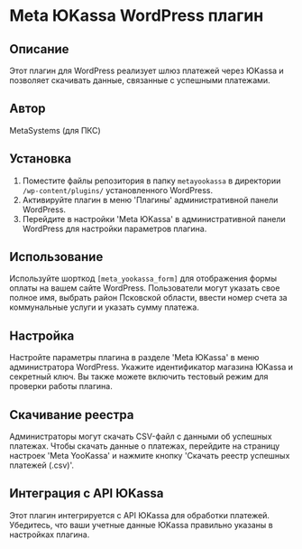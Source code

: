 # Meta ЮKassa WordPress плагин

## Описание
Этот плагин для WordPress реализует шлюз платежей через ЮKassa и позволяет скачивать данные, связанные с успешными платежами.

## Автор
MetaSystems (для ПКС)

## Установка
1. Поместите файлы репозитория в папку `metayookassa` в директории `/wp-content/plugins/` установленного WordPress.
2. Активируйте плагин в меню 'Плагины' административной панели WordPress.
3. Перейдите в настройки 'Meta ЮKassa' в административной панели WordPress для настройки параметров плагина.

## Использование
Используйте шорткод `[meta_yookassa_form]` для отображения формы оплаты на вашем сайте WordPress. Пользователи могут указать свое полное имя, выбрать район Псковской области, ввести номер счета за коммунальные услуги и указать сумму платежа.

## Настройка
Настройте параметры плагина в разделе 'Meta ЮKassa' в меню администратора WordPress. Укажите идентификатор магазина ЮKassa и секретный ключ. Вы также можете включить тестовый режим для проверки работы плагина.

## Скачивание реестра
Администраторы могут скачать CSV-файл с данными об успешных платежах. Чтобы скачать данные о платежах, перейдите на страницу настроек 'Meta YooKassa' и нажмите кнопку 'Скачать реестр успешных платежей (.csv)'.

## Интеграция с API ЮKassa
Этот плагин интегрируется с API ЮKassa для обработки платежей. Убедитесь, что ваши учетные данные ЮKassa правильно указаны в настройках плагина.
